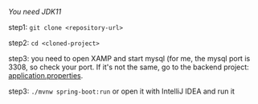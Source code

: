 _You need JDK11_

step1: `git clone <repository-url>`

step2: `cd <cloned-project>`

step3: you need to open XAMP and start mysql (for me, the mysql port is 3308, so check your port. If it's not the same, go to the backend project: [application.properties](https://github.com/ala-hamadi/payment-app-backend/blob/master/src/main/resources/application.properties).

step3: `./mvnw spring-boot:run` or open it with IntelliJ IDEA and run it
